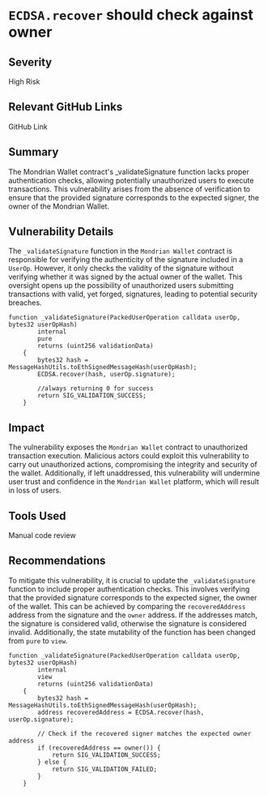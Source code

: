 # `ECDSA.recover` should check against owner
## Severity
High Risk

## Relevant GitHub Links
GitHub Link

## Summary
The Mondrian Wallet contract's _validateSignature function lacks proper authentication checks, allowing potentially unauthorized users to execute transactions. This vulnerability arises from the absence of verification to ensure that the provided signature corresponds to the expected signer, the owner of the Mondrian Wallet.

## Vulnerability Details
The `_validateSignature` function in the `Mondrian Wallet` contract is responsible for verifying the authenticity of the signature included in a `UserOp`. However, it only checks the validity of the signature without verifying whether it was signed by the actual owner of the wallet. This oversight opens up the possibility of unauthorized users submitting transactions with valid, yet forged, signatures, leading to potential security breaches.
```
function _validateSignature(PackedUserOperation calldata userOp, bytes32 userOpHash)
        internal
        pure
        returns (uint256 validationData)
    {
        bytes32 hash = MessageHashUtils.toEthSignedMessageHash(userOpHash);
        ECDSA.recover(hash, userOp.signature);

        //always returning 0 for success
        return SIG_VALIDATION_SUCCESS;
    }
```
## Impact
The vulnerability exposes the `Mondrian Wallet` contract to unauthorized transaction execution. Malicious actors could exploit this vulnerability to carry out unauthorized actions, compromising the integrity and security of the wallet. Additionally, if left unaddressed, this vulnerability will undermine user trust and confidence in the `Mondrian Wallet` platform, which will result in loss of users.

## Tools Used
Manual code review

## Recommendations
To mitigate this vulnerability, it is crucial to update the `_validateSignature` function to include proper authentication checks. This involves verifying that the provided signature corresponds to the expected signer, the owner of the wallet. This can be achieved by comparing the `recoveredAddress` address from the signature and the `owner` address. If the addresses match, the signature is considered valid, otherwise the signature is considered invalid. Additionally, the state mutability of the function has been changed from `pure` to `view`.

```
function _validateSignature(PackedUserOperation calldata userOp, bytes32 userOpHash)
        internal
        view
        returns (uint256 validationData)
    {
        bytes32 hash = MessageHashUtils.toEthSignedMessageHash(userOpHash);
        address recoveredAddress = ECDSA.recover(hash, userOp.signature);
        
        // Check if the recovered signer matches the expected owner address
        if (recoveredAddress == owner()) {
            return SIG_VALIDATION_SUCCESS;
        } else {
            return SIG_VALIDATION_FAILED;
        }
    }
```